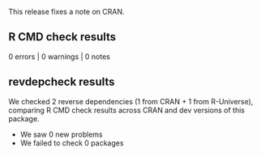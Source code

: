 This release fixes a note on CRAN.

## R CMD check results

0 errors | 0 warnings | 0 notes

## revdepcheck results

We checked 2 reverse dependencies (1 from CRAN + 1 from R-Universe), 
comparing R CMD check results across CRAN and dev versions of this package.

 * We saw 0 new problems
 * We failed to check 0 packages

